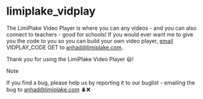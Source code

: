 # limiplake_vidplay
The LimiPlake Video Player is where you can any videos - and you can also connect to teachers - good for schools! If you would ever want me to give you the code to you so you can build your own video player, [email](mailto:anhad@limiplake.com?subject=CDVDP&body=VIDPLAY_CODE_GET) VIDPLAY_CODE GET to anhad@limiplake.com.

Thank you for using the LimiPlake Video Player 😃!
> [!NOTE]
> If you find a bug, please help us by reporting it to our buglist - emailing the bug to anhad@limiplake.com 🪲❌
 
